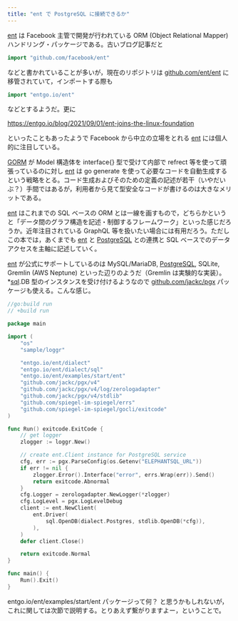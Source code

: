 ```yaml
---
title: "ent で PostgreSQL に接続できるか"
---
```


[ent] は Facebook 主管で開発が行われている ORM (Object Relational Mapper) ハンドリング・パッケージである。古いブログ記事だと

```go
import "github.com/facebook/ent"
```

などと書かれていることが多いが，現在のリポジトリは [github.com/ent/ent] に移管されていて，インポートする際も

```go
import "entgo.io/ent"
```

などとするようだ。更に

https://entgo.io/blog/2021/09/01/ent-joins-the-linux-foundation

といったこともあったようで Facebook から中立の立場をとれる [ent] には個人的に注目している。

[GORM] が Model 構造体を interface{} 型で受けて内部で refrect 等を使って頑張っているのに対し [ent] は go generate を使って必要なコードを自動生成するという戦略をとる。コード生成およびそのための定義の記述が若干（いやだいぶ？）手間ではあるが，利用者から見て型安全なコードが書けるのは大きなメリットである。

[ent] はこれまでの SQL ベースの ORM とは一線を画すもので，どちらかというと「データ間のグラフ構造を記述・制御するフレームワーク」といった感じだろうか。近年注目されている GraphQL 等を扱いたい場合には有用だろう。ただしこの本では，あくまでも [ent] と [PostgreSQL] との連携と SQL ベースでのデータアクセスを主軸に記述していく。

[ent] が公式にサポートしているのは MySQL/MariaDB, [PostgreSQL], SQLite, Gremlin (AWS Neptune) といった辺りのようだ（Gremlin は実験的な実装）。 *[sql][database/sql].DB 型のインスタンスを受け付けるようなので [github.com/jackc/pgx] パッケージも使える。こんな感じ。

```go
//go:build run
// +build run

package main

import (
    "os"
    "sample/loggr"

    "entgo.io/ent/dialect"
    "entgo.io/ent/dialect/sql"
    "entgo.io/ent/examples/start/ent"
    "github.com/jackc/pgx/v4"
    "github.com/jackc/pgx/v4/log/zerologadapter"
    "github.com/jackc/pgx/v4/stdlib"
    "github.com/spiegel-im-spiegel/errs"
    "github.com/spiegel-im-spiegel/gocli/exitcode"
)

func Run() exitcode.ExitCode {
    // get logger
    zlogger := loggr.New()

    // create ent.Client instance for PostgreSQL service
    cfg, err := pgx.ParseConfig(os.Getenv("ELEPHANTSQL_URL"))
    if err != nil {
        zlogger.Error().Interface("error", errs.Wrap(err)).Send()
        return exitcode.Abnormal
    }
    cfg.Logger = zerologadapter.NewLogger(*zlogger)
    cfg.LogLevel = pgx.LogLevelDebug
    client := ent.NewClient(
        ent.Driver(
            sql.OpenDB(dialect.Postgres, stdlib.OpenDB(*cfg)),
        ),
    )
    defer client.Close()

    return exitcode.Normal
}

func main() {
    Run().Exit()
}
```

entgo.io/ent/examples/start/ent パッケージって何？ と思うかもしれないが，これに関しては次節で説明する。とりあえず繋がりますよー，ということで。

[ent]: https://entgo.io/
[GORM]: https://gorm.io/ "GORM - The fantastic ORM library for Golang, aims to be developer friendly."
[Go]: https://go.dev/
[github.com/ent/ent]: https://github.com/ent/ent "ent/ent: An entity framework for Go"
[PostgreSQL]: https://www.postgresql.org/ "PostgreSQL: The world's most advanced open source database"
[database/sql]: https://pkg.go.dev/database/sql "sql package - database/sql - pkg.go.dev"
[github.com/jackc/pgx]: https://github.com/jackc/pgx "jackc/pgx: PostgreSQL driver and toolkit for Go"

